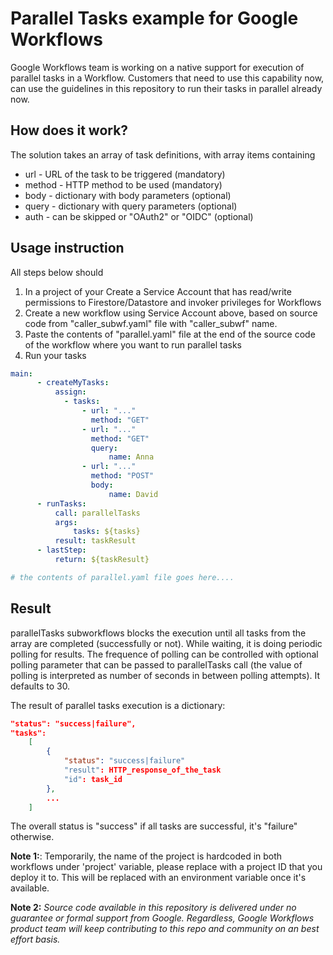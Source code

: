 # Parallel Tasks example for Google Workflows

Google Workflows team is working on a native support for execution of parallel tasks in a Workflow.
Customers that need to use this capability now, can use the guidelines in this repository to run their tasks in parallel already now. 

## How does it work?
The solution takes an array of task definitions, with array items containing
- url - URL of the task to be triggered (mandatory)
- method - HTTP method to be used (mandatory)
- body - dictionary with body parameters (optional)
- query - dictionary with query parameters (optional)
- auth - can be skipped or "OAuth2" or "OIDC" (optional)

## Usage instruction

All steps below should 
1. In a project of your Create a Service Account that has read/write permissions to Firestore/Datastore and invoker privileges for Workflows
2. Create a new workflow using Service Account above, based on source code from "caller_subwf.yaml" file with "caller_subwf" name. 
3. Paste the contents of "parallel.yaml" file at the end of the source code of the workflow where you want to run parallel tasks
4. Run your tasks 

```yaml
main:
      - createMyTasks:
          assign:
            - tasks:
                - url: "..."
                  method: "GET"
                - url: "..."
                  method: "GET"
                  query:
                      name: Anna
                - url: "..."
                  method: "POST"
                  body: 
                      name: David
      - runTasks:
          call: parallelTasks
          args:
              tasks: ${tasks}
          result: taskResult
      - lastStep:
          return: ${taskResult}

# the contents of parallel.yaml file goes here....
```
## Result
parallelTasks subworkflows blocks the execution until all tasks from the array are completed (successfully or not). While waiting, it is doing periodic polling for results. The frequence of polling can be controlled with optional polling parameter that can be passed to parallelTasks call (the value of polling is interpreted as number of seconds in between polling attempts). It defaults to 30. 

The result of parallel tasks execution is a dictionary:
```json
"status": "success|failure",
"tasks":
    [
        {
            "status": "success|failure"
            "result": HTTP_response_of_the_task
            "id": task_id
        },
        ...
    ]
```

The overall status is "success" if all tasks are successful, it's "failure" otherwise. 

**Note 1:**: Temporarily, the name of the project is hardcoded in both workflows under 'project' variable, please replace with a project ID that you deploy it to. This will be replaced with an environment variable once it's available. 

**Note 2:** _Source code available in this repository is delivered under no guarantee or formal support from Google. Regardless, Google Workflows product team will keep contributing to this repo and community on an best effort basis._